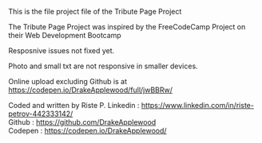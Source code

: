 This is the file project file of the Tribute Page Project
 
The Tribute Page Project was inspired by the FreeCodeCamp Project on their Web Development Bootcamp

Resposnive issues not fixed yet.

Photo and small txt are not responsive in smaller devices.

Online upload excluding Github is at https://codepen.io/DrakeApplewood/full/jwBBRw/

Coded and written by Riste P.
Linkedin : https://www.linkedin.com/in/riste-petrov-442333142/                                                                              
Github : https://github.com/DrakeApplewood                                                                                                                                               
Codepen : https://codepen.io/DrakeApplewood/                                                                                                                         
